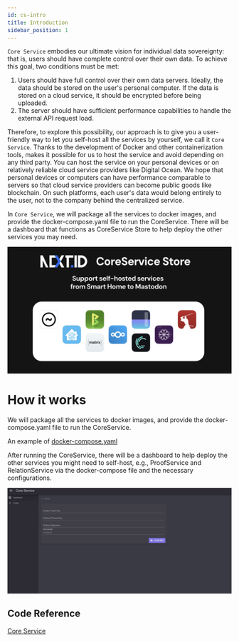 ```yaml
---
id: cs-intro
title: Introduction
sidebar_position: 1
---
```


`Core Service` embodies our ultimate vision for individual data sovereignty: that is, users should have complete control over their own data.
To achieve this goal, two conditions must be met:
1. Users should have full control over their own data servers. Ideally, the data should be stored on the user's personal computer. If the data is stored on a cloud service, it should be encrypted before being uploaded.
2. The server should have sufficient performance capabilities to handle the external API request load.

Therefore, to explore this possibility, our approach is to give you a user-friendly way to let you self-host all the services by yourself, we call it `Core Service`. Thanks to the development of Docker and other containerization tools, makes it possible for us to host the service and avoid depending on any third party. You can host the service on your personal devices or on relatively reliable cloud service providers like Digital Ocean.
We hope that personal devices or computers can have performance comparable to servers so that cloud service providers can become public goods like blockchain. On such platforms, each user's data would belong entirely to the user, not to the company behind the centralized service.

In `Core Service`, we will package all the services to docker images, and provide the docker-compose.yaml file to run the CoreService. There will be a dashboard that functions as CoreService Store to help deploy the other services you may need. 

![](../../../static/img/coreservice-store.png)

# How it works
We will package all the services to docker images, and provide the docker-compose.yaml file to run the CoreService. 

An example of [docker-compose.yaml](https://github.com/NextDotID/core_service_sharp/blob/develop/build/docker-compose.yml)

After running the CoreService, there will be a dashboard to help deploy the other services you might need to self-host, e.g., ProofService and RelationService via the docker-compose file and the necessary configurations.

![](../../../static/img/coreservice-board.png)

## Code Reference
[Core Service](https://github.com/NextDotID/core_service_sharp)

